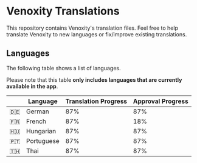 # Venoxity Translations

This repository contains Venoxity's translation files. Feel free to help translate Venoxity to new languages or fix/improve existing translations. 

## Languages

The following table shows a list of languages.

Please note that this table **only includes languages that are currently available in the app**.

|   | Language | Translation Progress | Approval Progress |
|:-:|---|---|---|
| 🇩🇪 | German | 87% | 87% |
| 🇫🇷 | French | 87% | 18% |
| 🇭🇺 | Hungarian | 87% | 87% |
| 🇵🇹 | Portuguese | 87% | 87% |
| 🇹🇭 | Thai | 87% | 87% |

